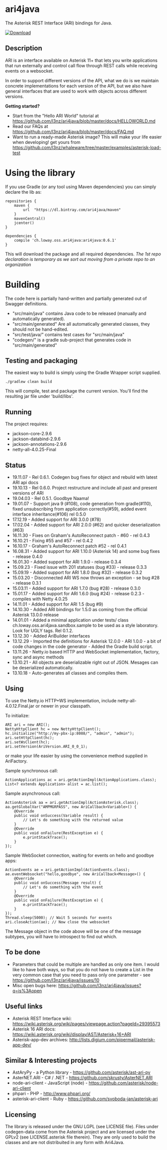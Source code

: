ari4java
========

The Asterisk REST Interface (ARI) bindings for Java.

[![Download](https://api.bintray.com/packages/ari4java/maven/ari4java/images/download.png)](https://bintray.com/ari4java/maven/ari4java/_latestVersion)

Description
-----------

ARI is an interface available on Asterisk 11+ that lets you write applications
that run externally and control call flow through REST calls while receiving
events on a websocket.

In order to support different versions of the API, what we do is we maintain concrete implementations
for each version of the API, but we also have general interfaces that are used to work with objects
across different versions.

**Getting started?**

* Start from the "Hello ARI World" tutorial at https://github.com/l3nz/ari4java/blob/master/docs/HELLOWORLD.md
* Read our FAQs at https://github.com/l3nz/ari4java/blob/master/docs/FAQ.md
* Want to run a ready-made Asterisk image? This will make your life easier when developing! get
  yours from https://github.com/l3nz/whaleware/tree/master/examples/asterisk-load-test


Using the library
=================

If you use Gradle (or any tool using Maven dependencies) you can simply declare the lib as:

    repositories {
        maven {
            url  "https://dl.bintray.com/ari4java/maven" 
        }
        mavenCentral()
        jcenter()
    }
    
    dependencies {
        compile 'ch.loway.oss.ari4java:ari4java:0.6.1'
    }

This will download the package and all required dependencies.
*The 1st repo declaration is temporary as we sort out moving from a private repo to an organization*

Building
========

The code here is partially hand-written and partially generated out of Swagger definitions.

* "src/main/java" contains Java code to be released (manually and automatically generated). 
* "src/main/generated" Are all automatically generated classes, they should not be hand-edited. 
* "src/test/java/" contains test cases for "src/main/java"
* "codegen/" is a gradle sub-project that generates code in "src/main/generated"


Testing and packaging
---------------------

The easiest way to build is simply using the Gradle Wrapper script supplied.

    ./gradlew clean build

This will compile, test and package the current version.
You'll find the resulting jar file under 'build/libs'.

Running
-------

The project requires:

- jackson-core-2.9.6
- jackson-databind-2.9.6
- jackson-annotations-2.9.6
- netty-all-4.0.25-Final

Status
------

* 19.11.07 - Rel 0.6.1. Codegen bug fixes for object and rebuild with latest ARI api docs
* 19.10.13 - Rel 0.6.0. Project restructure and include all past and present versions of ARI
* 19.04.03 - Rel 0.5.1. Goodbye Naama!
* 19.01.07 - Support java 9 (#108), code generation from gradle(#110), fixed unsubscribing from application correctly(#59), added event interface inheritance(#106) rel 0.5.0
* 17.12.19 - Added support for ARI 3.0.0 (#78)
* 17.02.04 - Added support for ARI 2.0.0 (#62) and quicker deserialization (#63)
* 16.11.30 - Fixes on Graham's AutoReconnect patch - #60 - rel 0.4.3 
* 16.10.21 - Fixing #55 and #57 - rel 0.4.2
* 16.10.17 - Graham's AutoReconnect patch #52 - rel 0.4.1
* 16.08.31 - Added support for ARI 1.10.0 (Asterisk 14) and some bug fixes - release 0.4.0
* 16.01.30 - Added support for ARI 1.9.0 - release 0.3.4
* 15.09.23 - Fixed issue with 201 statuses (bug #33) - release 0.3.3
* 15.09.19 - Added support for ARI 1.8.0 (bug #32) - release 0.3.2
* 15.03.20 - Disconnected ARI WS now throws an exception - se bug #28 - release 0.3.1
* 15.03.11 - Added support for ARI 1.7.0 (bug #28) - release 0.3.0
* 15.01.17 - Added support for ARI 1.6.0 (bug #24) - release 0.2.3 - compiles with Netty 4.0.25
* 14.11.01 - Added support for ARI 1.5 (bug #9)
* 14.10.30 - Added ARI bindings for 1.5.0 as coming from the official Asterisk 13.0.0 release
* 14.01.01 - Added a minimal application under tests/ class ch.loway.oss.ari4java.sandbox.sample to be used as a style laboratory. Look for UGLY tags. Rel 0.1.2.
* 13.12.30 - Added AriBuilder interfaces
* 13.12.29 - Imported the definitions for Asterisk 12.0.0 - ARI 1.0.0 - a bit of code changes in the code generator - Added the Gradle build script.
* 13.11.26 - Netty.io based HTTP and WebSocket implementation, factory, sync and async methods
* 13.10.21 - All objects are deserializable right out of JSON. Mesages can be deserialized automatically.
* 13.10.18 - Auto-generates all classes and compiles them.


Using
-----

To use the Netty.io HTTP+WS implementation, include netty-all-4.0.12.Final.jar or newer in your classpath.

To initialize:

    ARI ari = new ARI();
    NettyHttpClient hc = new NettyHttpClient();
    hc.initialize("http://my-pbx-ip:8088/", "admin", "admin");
    ari.setHttpClient(hc);
    ari.setWsClient(hc);
    ari.setVersion(AriVersion.ARI_0_0_1);

or make your life easier by using the convenience method supplied in AriFactory.

Sample synchronous call:

    ActionApplications ac = ari.getActionImpl(ActionApplications.class);
    List<? extends Application> alist = ac.list();

Sample asynchronous call:

    ActionAsterisk aa = ari.getActionImpl(ActionAsterisk.class);
    aa.getGlobalVar("AMPMGRPASS", new AriCallback<Variable>() {
        @Override
        public void onSuccess(Variable result) {
            // Let's do something with the returned value
        }
        @Override
        public void onFailure(RestException e) {
            e.printStackTrace();
        }
    });

Sample WebSocket connection, waiting for events on hello and goodbye apps:

    ActionEvents ae = ari.getActionImpl(ActionEvents.class);
    ae.eventWebsocket("hello,goodbye", new AriCallback<Message>() {
        @Override
        public void onSuccess(Message result) {
            // Let's do something with the event
        }
        @Override
        public void onFailure(RestException e) {
            e.printStackTrace();
        }
    });
    Thread.sleep(5000); // Wait 5 seconds for events
    ari.closeAction(ae); // Now close the websocket

The Message object in the code above will be one of the message subtypes, 
you will have to introspect to find out which. 

To be done
----------

* Parameters that could be multiple are handled as only one item. I would like to have 
  both ways, so that you do not have to create a List in the very common case that 
  you need to pass only one parameter - see https://github.com/l3nz/ari4java/issues/10
* Misc open bugs here: https://github.com/l3nz/ari4java/issues?q=is%3Aopen


Useful links
------------

* Asterisk REST Interface wiki: https://wiki.asterisk.org/wiki/pages/viewpage.action?pageId=29395573
* Asterisk 16 ARI docs: https://wiki.asterisk.org/wiki/display/AST/Asterisk+16+ARI
* Asterisk-app-dev archives: http://lists.digium.com/pipermail/asterisk-app-dev/


Similar & Interesting projects
------------------------------

* AstAryPy - a Python library - https://github.com/asterisk/ast-ari-py
* AsterNET.ARI	- C# / .NET - https://github.com/skrusty/AsterNET.ARI
* node-ari-client - JavaScript (node) - https://github.com/asterisk/node-ari-client
* phpari - PHP - http://www.phpari.org/
* asterisk-ari-client - Ruby - https://github.com/svoboda-jan/asterisk-ari


Licensing
---------

The library is released under the GNU LGPL (see LICENSE file).
Files under codegen-data come from the Asterisk project and are licensed under the GPLv2 (see LICENSE.asterisk file therein).
They are only used to build the classes and are not distribuited in any form with Ari4Java.

